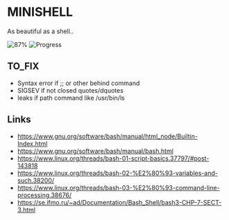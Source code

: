 # MINISHELL

As beautiful as a shell..

![87%](https://progress-bar.dev/85)
![Progress](https://progress-bar.dev/385/?title=Tester&scale=423&width=100)

## TO_FIX
- Syntax error if ;; or other behind command
- SIGSEV if not closed quotes/dquotes
- leaks if path command like /usr/bin/ls

## Links 

- https://www.gnu.org/software/bash/manual/html_node/Builtin-Index.html
- https://www.gnu.org/software/bash/manual/bash.html
- https://www.linux.org/threads/bash-01-script-basics.37797/#post-143818
- https://www.linux.org/threads/bash-02-%E2%80%93-variables-and-such.38200/
- https://www.linux.org/threads/bash-03-%E2%80%93-command-line-processing.38676/
- https://se.ifmo.ru/~ad/Documentation/Bash_Shell/bash3-CHP-7-SECT-3.html